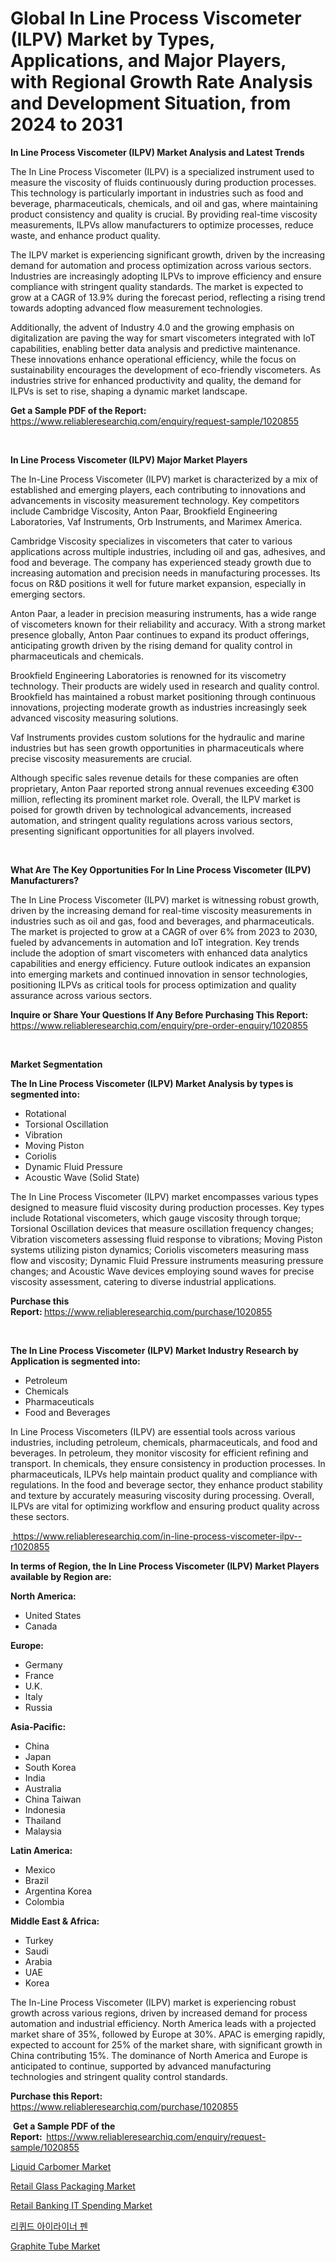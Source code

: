 <p><h1>Global In Line Process Viscometer (ILPV) Market by Types, Applications, and Major Players, with Regional Growth Rate Analysis and Development Situation, from 2024 to 2031</h1></p><p><strong>In Line Process Viscometer (ILPV) Market Analysis and Latest Trends</strong></p>
<p><p>The In Line Process Viscometer (ILPV) is a specialized instrument used to measure the viscosity of fluids continuously during production processes. This technology is particularly important in industries such as food and beverage, pharmaceuticals, chemicals, and oil and gas, where maintaining product consistency and quality is crucial. By providing real-time viscosity measurements, ILPVs allow manufacturers to optimize processes, reduce waste, and enhance product quality.</p><p>The ILPV market is experiencing significant growth, driven by the increasing demand for automation and process optimization across various sectors. Industries are increasingly adopting ILPVs to improve efficiency and ensure compliance with stringent quality standards. The market is expected to grow at a CAGR of 13.9% during the forecast period, reflecting a rising trend towards adopting advanced flow measurement technologies.</p><p>Additionally, the advent of Industry 4.0 and the growing emphasis on digitalization are paving the way for smart viscometers integrated with IoT capabilities, enabling better data analysis and predictive maintenance. These innovations enhance operational efficiency, while the focus on sustainability encourages the development of eco-friendly viscometers. As industries strive for enhanced productivity and quality, the demand for ILPVs is set to rise, shaping a dynamic market landscape.</p></p>
<p><strong>Get a Sample PDF of the Report:&nbsp;</strong> <a href="https://www.reliableresearchiq.com/enquiry/request-sample/1020855">https://www.reliableresearchiq.com/enquiry/request-sample/1020855</a></p>
<p>&nbsp;</p>
<p><strong>In Line Process Viscometer (ILPV) Major Market Players</strong></p>
<p><p>The In-Line Process Viscometer (ILPV) market is characterized by a mix of established and emerging players, each contributing to innovations and advancements in viscosity measurement technology. Key competitors include Cambridge Viscosity, Anton Paar, Brookfield Engineering Laboratories, Vaf Instruments, Orb Instruments, and Marimex America.</p><p>Cambridge Viscosity specializes in viscometers that cater to various applications across multiple industries, including oil and gas, adhesives, and food and beverage. The company has experienced steady growth due to increasing automation and precision needs in manufacturing processes. Its focus on R&D positions it well for future market expansion, especially in emerging sectors.</p><p>Anton Paar, a leader in precision measuring instruments, has a wide range of viscometers known for their reliability and accuracy. With a strong market presence globally, Anton Paar continues to expand its product offerings, anticipating growth driven by the rising demand for quality control in pharmaceuticals and chemicals.</p><p>Brookfield Engineering Laboratories is renowned for its viscometry technology. Their products are widely used in research and quality control. Brookfield has maintained a robust market positioning through continuous innovations, projecting moderate growth as industries increasingly seek advanced viscosity measuring solutions.</p><p>Vaf Instruments provides custom solutions for the hydraulic and marine industries but has seen growth opportunities in pharmaceuticals where precise viscosity measurements are crucial. </p><p>Although specific sales revenue details for these companies are often proprietary, Anton Paar reported strong annual revenues exceeding €300 million, reflecting its prominent market role. Overall, the ILPV market is poised for growth driven by technological advancements, increased automation, and stringent quality regulations across various sectors, presenting significant opportunities for all players involved.</p></p>
<p>&nbsp;</p>
<p><strong>What Are The Key Opportunities For In Line Process Viscometer (ILPV) Manufacturers?</strong></p>
<p><p>The In Line Process Viscometer (ILPV) market is witnessing robust growth, driven by the increasing demand for real-time viscosity measurements in industries such as oil and gas, food and beverages, and pharmaceuticals. The market is projected to grow at a CAGR of over 6% from 2023 to 2030, fueled by advancements in automation and IoT integration. Key trends include the adoption of smart viscometers with enhanced data analytics capabilities and energy efficiency. Future outlook indicates an expansion into emerging markets and continued innovation in sensor technologies, positioning ILPVs as critical tools for process optimization and quality assurance across various sectors.</p></p>
<p><strong>Inquire or Share Your Questions If Any Before Purchasing This Report:</strong> <a href="https://www.reliableresearchiq.com/enquiry/pre-order-enquiry/1020855">https://www.reliableresearchiq.com/enquiry/pre-order-enquiry/1020855</a></p>
<p>&nbsp;</p>
<p><strong>Market Segmentation</strong></p>
<p><strong>The In Line Process Viscometer (ILPV) Market Analysis by types is segmented into:</strong></p>
<p><ul><li>Rotational</li><li>Torsional Oscillation</li><li>Vibration</li><li>Moving Piston</li><li>Coriolis</li><li>Dynamic Fluid Pressure</li><li>Acoustic Wave (Solid State)</li></ul></p>
<p><p>The In Line Process Viscometer (ILPV) market encompasses various types designed to measure fluid viscosity during production processes. Key types include Rotational viscometers, which gauge viscosity through torque; Torsional Oscillation devices that measure oscillation frequency changes; Vibration viscometers assessing fluid response to vibrations; Moving Piston systems utilizing piston dynamics; Coriolis viscometers measuring mass flow and viscosity; Dynamic Fluid Pressure instruments measuring pressure changes; and Acoustic Wave devices employing sound waves for precise viscosity assessment, catering to diverse industrial applications.</p></p>
<p><strong>Purchase this Report:&nbsp;</strong><a href="https://www.reliableresearchiq.com/purchase/1020855">https://www.reliableresearchiq.com/purchase/1020855</a></p>
<p>&nbsp;</p>
<p><strong>The In Line Process Viscometer (ILPV) Market Industry Research by Application is segmented into:</strong></p>
<p><ul><li>Petroleum</li><li>Chemicals</li><li>Pharmaceuticals</li><li>Food and Beverages</li></ul></p>
<p><p>In Line Process Viscometers (ILPV) are essential tools across various industries, including petroleum, chemicals, pharmaceuticals, and food and beverages. In petroleum, they monitor viscosity for efficient refining and transport. In chemicals, they ensure consistency in production processes. In pharmaceuticals, ILPVs help maintain product quality and compliance with regulations. In the food and beverage sector, they enhance product stability and texture by accurately measuring viscosity during processing. Overall, ILPVs are vital for optimizing workflow and ensuring product quality across these sectors.</p></p>
<p><a href="https://www.reliableresearchiq.com/in-line-process-viscometer-ilpv--r1020855">&nbsp;https://www.reliableresearchiq.com/in-line-process-viscometer-ilpv--r1020855</a></p>
<p><strong>In terms of Region, the In Line Process Viscometer (ILPV) Market Players available by Region are:</strong></p>
<p>
    <p> <strong> North America: </strong>
        <ul>
            <li>United States</li>
            <li>Canada</li>
        </ul>
        </p> 
    <p> <strong> Europe: </strong>
        <ul>
            <li>Germany</li>
            <li>France</li>
            <li>U.K.</li>
            <li>Italy</li>
            <li>Russia</li>
        </ul>
        </p> 
    <p> <strong> Asia-Pacific: </strong>
        <ul>
            <li>China</li>
            <li>Japan</li>
            <li>South Korea</li>
            <li>India</li>
            <li>Australia</li>
            <li>China Taiwan</li>
            <li>Indonesia</li>
            <li>Thailand</li>
            <li>Malaysia</li>
        </ul>
        </p> 
    <p> <strong> Latin America: </strong>
        <ul>
            <li>Mexico</li>
            <li>Brazil</li>
            <li>Argentina Korea</li>
            <li>Colombia</li>
        </ul>
        </p> 
    <p> <strong> Middle East & Africa: </strong>
        <ul>
            <li>Turkey</li>
            <li>Saudi</li>
            <li>Arabia</li>
            <li>UAE</li>
            <li>Korea</li>
        </ul>
    </p>
    </p>
<p><p>The In-Line Process Viscometer (ILPV) market is experiencing robust growth across various regions, driven by increased demand for process automation and industrial efficiency. North America leads with a projected market share of 35%, followed by Europe at 30%. APAC is emerging rapidly, expected to account for 25% of the market share, with significant growth in China contributing 15%. The dominance of North America and Europe is anticipated to continue, supported by advanced manufacturing technologies and stringent quality control standards.</p></p>
<p><strong>Purchase this Report: </strong><a href="https://www.reliableresearchiq.com/purchase/1020855">https://www.reliableresearchiq.com/purchase/1020855</a></p>
<p>&nbsp;<strong>Get a Sample PDF of the Report:&nbsp;&nbsp;</strong><a href="https://www.reliableresearchiq.com/enquiry/request-sample/1020855">https://www.reliableresearchiq.com/enquiry/request-sample/1020855</a></p>
<p><strong></strong></p>
<p><p><a href="https://issuu.com/reportprime-2/docs/liquid-carbomer-market-size-2030.pp_063121bf028544">Liquid Carbomer Market</a></p><p><a href="https://medium.com/@yasukoi2mck/the-retail-glass-packaging-market-insights-report-offers-an-in-depth-and-thorough-analysis-of-the-ecc0f1795b3d">Retail Glass Packaging Market</a></p><p><a href="https://medium.com/@yasukoi2mck/the-global-market-overview-of-the-retail-banking-it-spending-market-provides-a-unique-perspective-a00e563d92ba">Retail Banking IT Spending Market</a></p><p><a href="https://medium.com/@delmyx2tuliau/liquid-eyeliner-pen-market-%EC%9D%98-%EA%B8%80%EB%A1%9C%EB%B2%8C-%EC%8B%9C%EC%9E%A5-%EA%B0%9C%EC%9A%94%EB%8A%94-%EC%A0%84-%EC%84%B8%EA%B3%84-%EB%B0%8F-%EC%A3%BC%EC%9A%94-%EC%8B%9C%EC%9E%A5%EC%9D%98-%EC%82%B0%EC%97%85%EC%97%90-%EC%98%81%ED%96%A5%EC%9D%84-%EB%AF%B8%EC%B9%98%EB%8A%94-%EC%A3%BC%EC%9A%94-%ED%8A%B8%EB%A0%8C%EB%93%9C%EC%97%90-%EB%8C%80%ED%95%9C-%EB%8F%85%ED%8A%B9%ED%95%9C-%EA%B4%80%EC%A0%90%EC%9D%84-%EC%A0%9C%EA%B3%B5%ED%95%A9%EB%8B%88%EB%8B%A4-b0a241a3374f">리퀴드 아이라이너 펜</a></p><p><a href="https://issuu.com/reportprime-2/docs/graphite-tube-market-size-2030.pptx_4533c8571a3e2f">Graphite Tube Market</a></p></p>